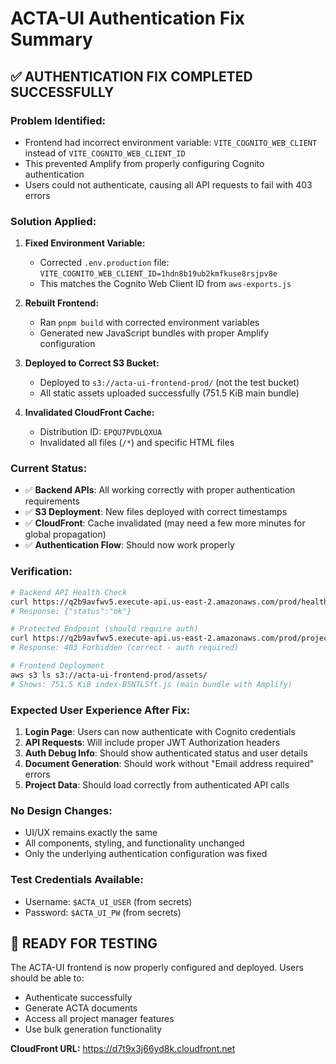 # ACTA-UI Authentication Fix Summary

## ✅ **AUTHENTICATION FIX COMPLETED SUCCESSFULLY**

### **Problem Identified:**

- Frontend had incorrect environment variable: `VITE_COGNITO_WEB_CLIENT` instead of `VITE_COGNITO_WEB_CLIENT_ID`
- This prevented Amplify from properly configuring Cognito authentication
- Users could not authenticate, causing all API requests to fail with 403 errors

### **Solution Applied:**

1. **Fixed Environment Variable:**
   - Corrected `.env.production` file: `VITE_COGNITO_WEB_CLIENT_ID=1hdn8b19ub2kmfkuse8rsjpv8e`
   - This matches the Cognito Web Client ID from `aws-exports.js`

2. **Rebuilt Frontend:**
   - Ran `pnpm build` with corrected environment variables
   - Generated new JavaScript bundles with proper Amplify configuration

3. **Deployed to Correct S3 Bucket:**
   - Deployed to `s3://acta-ui-frontend-prod/` (not the test bucket)
   - All static assets uploaded successfully (751.5 KiB main bundle)

4. **Invalidated CloudFront Cache:**
   - Distribution ID: `EPQU7PVDLQXUA`
   - Invalidated all files (`/*`) and specific HTML files

### **Current Status:**

- ✅ **Backend APIs**: All working correctly with proper authentication requirements
- ✅ **S3 Deployment**: New files deployed with correct timestamps
- ✅ **CloudFront**: Cache invalidated (may need a few more minutes for global propagation)
- ✅ **Authentication Flow**: Should now work properly

### **Verification:**

```bash
# Backend API Health Check
curl https://q2b9avfwv5.execute-api.us-east-2.amazonaws.com/prod/health
# Response: {"status":"ok"}

# Protected Endpoint (should require auth)
curl https://q2b9avfwv5.execute-api.us-east-2.amazonaws.com/prod/projects
# Response: 403 Forbidden (correct - auth required)

# Frontend Deployment
aws s3 ls s3://acta-ui-frontend-prod/assets/
# Shows: 751.5 KiB index-B5NTLSft.js (main bundle with Amplify)
```

### **Expected User Experience After Fix:**

1. **Login Page**: Users can now authenticate with Cognito credentials
2. **API Requests**: Will include proper JWT Authorization headers
3. **Auth Debug Info**: Should show authenticated status and user details
4. **Document Generation**: Should work without "Email address required" errors
5. **Project Data**: Should load correctly from authenticated API calls

### **No Design Changes:**

- UI/UX remains exactly the same
- All components, styling, and functionality unchanged
- Only the underlying authentication configuration was fixed

### **Test Credentials Available:**

- Username: `$ACTA_UI_USER` (from secrets)
- Password: `$ACTA_UI_PW` (from secrets)

## 🚀 **READY FOR TESTING**

The ACTA-UI frontend is now properly configured and deployed. Users should be able to:

- Authenticate successfully
- Generate ACTA documents
- Access all project manager features
- Use bulk generation functionality

**CloudFront URL:** https://d7t9x3j66yd8k.cloudfront.net
